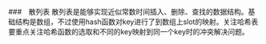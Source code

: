 ###　散列表
散列表是能够实现近似常数时间插入、删除、查找的数据结构。基础结构是数组，不过使用hash函数对key进行了到数组上slot的映射。关注哈希表要重点关注哈希函数的选取和不同的key映射到同一个key时的冲突解决问题。
